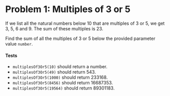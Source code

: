 # Problem 1: Multiples of 3 or 5

If we list all the natural numbers below 10 that are multiples of 3 or 5, we get 3, 5, 6 and 9. 
The sum of these multiples is 23.

Find the sum of all the multiples of 3 or 5 below the provided parameter value ```number```.

#### Tests

* ```multiplesOf3Or5(10)``` should return a number.
* ```multiplesOf3Or5(49)``` should return 543.
* ```multiplesOf3Or5(1000)``` should return 233168.
* ```multiplesOf3Or5(8456)``` should return 16687353.
* ```multiplesOf3Or5(19564)``` should return 89301183.
